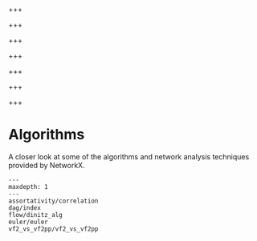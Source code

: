 


+++

+++

+++

+++

+++

+++

+++

# Algorithms

A closer look at some of the algorithms and network analysis techniques
provided by NetworkX.

```{toctree}
---
maxdepth: 1
---
assortativity/correlation
dag/index
flow/dinitz_alg
euler/euler
vf2_vs_vf2pp/vf2_vs_vf2pp
```
